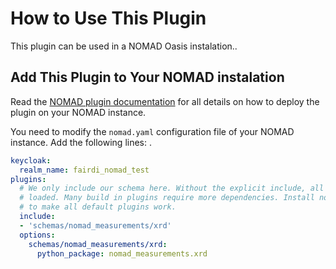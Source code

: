 # How to Use This Plugin

This plugin can be used in a NOMAD Oasis instalation..

## Add This Plugin to Your NOMAD instalation

Read the [NOMAD plugin documentation](https://nomad-lab.eu/prod/v1/staging/docs/plugins/plugins.html#add-a-plugin-to-your-nomad) for all details on how to deploy the plugin on your NOMAD instance.

You need to modify the ```nomad.yaml``` configuration file of your NOMAD instance. Add the following lines: .

```yaml
keycloak:
  realm_name: fairdi_nomad_test
plugins:
  # We only include our schema here. Without the explicit include, all plugins will be
  # loaded. Many build in plugins require more dependencies. Install nomad-lab[parsing]
  # to make all default plugins work.
  include:
  - 'schemas/nomad_measurements/xrd'
  options:
    schemas/nomad_measurements/xrd:
      python_package: nomad_measurements.xrd
 ```
